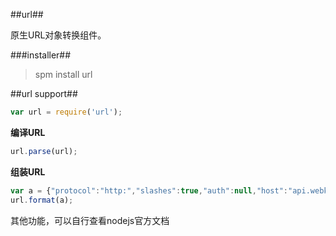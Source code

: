 ##url##

原生URL对象转换组件。

###installer##

> spm install url

##url support##

``` javascript
var url = require('url');
```

**编译URL**

``` javascript
url.parse(url);
```

**组装URL**

```javascript
var a = {"protocol":"http:","slashes":true,"auth":null,"host":"api.webkits.cn","port":null,"hostname":"api.webkits.cn","hash":null,"search":"?x=1","query":{"x":"1"},"pathname":"/a","path":"/a?x=1","href":"http:://api.webkits.cn/a?x=1"};
url.format(a);
```

其他功能，可以自行查看nodejs官方文档